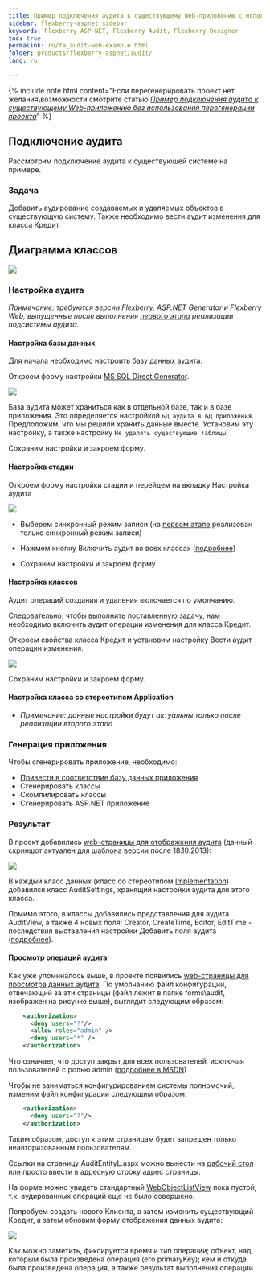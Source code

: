 ```yaml
---
title: Пример подключения аудита к существующему Web-приложению с использованием перегенерации проекта.
sidebar: flexberry-aspnet_sidebar
keywords: Flexberry ASP-NET, Flexberry Audit, Flexberry Designer
toc: true
permalink: ru/fa_audit-web-example.html
folder: products/flexberry-aspnet/audit/
lang: ru

---
```


{% include note.html content="Если перегенерировать проект нет желания\возможности
смотрите статью *[Пример подключения аудита к существующему Web-приложению без использования перегенерации проекта](efs_audit-web-example-manual.html)*" %}

## Подключение аудита

Рассмотрим подключение аудита к существующей системе на примере.

### Задача

Добавить аудирование создаваемых и удаляемых объектов в существующую систему. Также необходимо вести аудит изменения для класса Кредит

## Диаграмма классов

![](/images/pages/products/flexberry-aspnet/audit/filter-ex-diagram.PNG)

### Настройка аудита

*Примечание: требуются версии Flexberry, ASP.NET Generator и Flexberry Web, выпущенные после выполнения [первого этапа](devprocess_audit-stages.html) реализации подсистемы аудита.*

#### Настройка базы данных

Для начала необходимо настроить базу данных аудита.

Откроем форму настройки [MS SQL Direct Generator](configure--m-s--s-q-l--server-direct-generator.html).

![](/images/pages/products/flexberry-aspnet/audit/audit_app-settings.png)

База аудита может храниться как в отдельной базе, так и в базе приложения. Это определяется настройкой `БД аудита в БД приложения`. Предположим, что мы решили хранить данные вместе. Установим эту настройку, а также настройку `Не удалять существующие таблицы`.

Сохраним настройки и закроем форму.

#### Настройка стадии

Откроем форму настройки стадии и перейдем на вкладку Настройка аудита

![](/images/pages/products/flexberry-aspnet/audit/audit-settings-stady.png)

* Выберем синхронный режим записи (на [первом этапе](devprocess_audit-stages.html) реализован только синхронный режим записи)

* Нажмем кнопку Включить аудит во всех классах ([подробнее](fd_audit-setup.html))

* Сохраним настройки и закроем форму

#### Настройка классов

Аудит операций создания и удаления включается по умолчанию.

Следовательно, чтобы выполнить поставленную задачу, нам необходимо включить аудит операции изменения для класса Кредит.

Откроем свойства класса Кредит и установим настройку Вести аудит операции изменения.

![](/images/pages/products/flexberry-aspnet/audit/audit-settings-class.png)

Сохраним настройки и закроем форму.

#### Настройка класса со стереотипом Application

* *Примечание: данные настройки будут актуальны только после реализации второго этапа*

### Генерация приложения

Чтобы сгенерировать приложение, необходимо:

* [Привести в соответствие базу данных приложения](fd_matching--d-b--microsoft--s-q-l--server.html)
* Сгенерировать классы
* Скомпилировать классы
* Сгенерировать ASP.NET приложение

### Результат

В проект добавились [web-страницы для отображения аудита](fa_audit-web-forms.html) (данный скриншот актуален для шаблона версии после 18.10.2013):

![](/images/pages/products/flexberry-aspnet/audit/audit-files-in-project.png)


В каждый класс данных (класс со стереотипом [Implementation](fd_data-classes.html)) добавился класс AuditSettings, хранящий настройки аудита для этого класса.

Помимо этого, в классы добавились представления для аудита AuditView, а также 4 новых поля: Creator, CreateTime, Editor, EditTime - последствия выставления настройки Добавить поля аудита ([подробнее](efs_flexberry-audit-object-fields.html)).

#### Просмотр операций аудита

Как уже упоминалось выше, в проекте появились [web-страницы для просмотра данных аудита](fa_audit-web-forms.html). По умолчанию файл конфигурации, отвечающий за эти страницы (файл лежит в папке forms\audit, изображен на рисунке выше), выглядит следующим образом:

```xml
    <authorization>
      <deny users="?"/>
      <allow roles="admin" />
      <deny users="*" />
    </authorization>
```

Что означает, что доступ закрыт для всех пользователей, исключая пользователей с ролью admin ([подробнее в MSDN](https://msdn.microsoft.com/ru-ru/library/8aeskccd(v=vs.90).aspx))

Чтобы не заниматься конфигурированием системы полномочий, изменим файл конфигурации следующим образом:

```xml
    <authorization>
      <deny users="?"/>
    </authorization>
```

Таким образом, доступ к этим страницам будет запрещен только неавторизованным пользователям.

Ссылки на страницу AuditEntityL.aspx можно вынести на [рабочий стол](fa_add-page-to-web-desktop.html) или просто ввести в адресную строку адрес страницы.

На форме можно увидеть стандартный [WebObjectListView](web-object-list-view.html) пока пустой, т.к. аудированных операций еще не было совершено.

Попробуем создать нового Клиента, а затем изменить существующий Кредит, а затем обновим форму отображения данных аудита:

![](/images/pages/products/flexberry-aspnet/audit/audit-wolv.png)

Как можно заметить, фиксируется время и тип операции; объект, над которым была произведена операция (его primaryKey); кем и откуда была произведена операция, а также результат выполнения операции.
